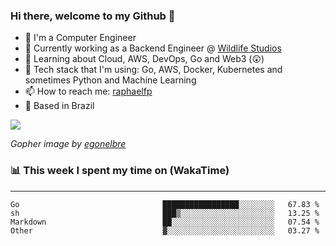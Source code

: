 ### Hi there, welcome to my Github 👋

- 📖 I'm a Computer Engineer
- 🔭 Currently working as a Backend Engineer @ [Wildlife Studios](https://wildlifestudios.com/)
- 🌱 Learning about Cloud, AWS, DevOps, Go and Web3 (😲)
- 🚀 Tech stack that I'm using: Go, AWS, Docker, Kubernetes and sometimes Python and Machine Learning
- 📫 How to reach me: [raphaelfp](https://linkedin.com/in/raphaelfp)
- 🏡 Based in Brazil

![](https://github.com/raphaelfp/gophers/blob/master/.thumb/animation/morning-coffee-3x.gif)

*Gopher image by [egonelbre](https://github.com/egonelbre/)*

### 📊 This week I spent my time on (WakaTime)

---

<!--START_SECTION:waka-->

```text
Go                                █████████████████░░░░░░░░   67.83 %
sh                                ███▒░░░░░░░░░░░░░░░░░░░░░   13.25 %
Markdown                          ██░░░░░░░░░░░░░░░░░░░░░░░   07.54 %
Other                             ▓░░░░░░░░░░░░░░░░░░░░░░░░   03.27 %
```

<!--END_SECTION:waka-->
